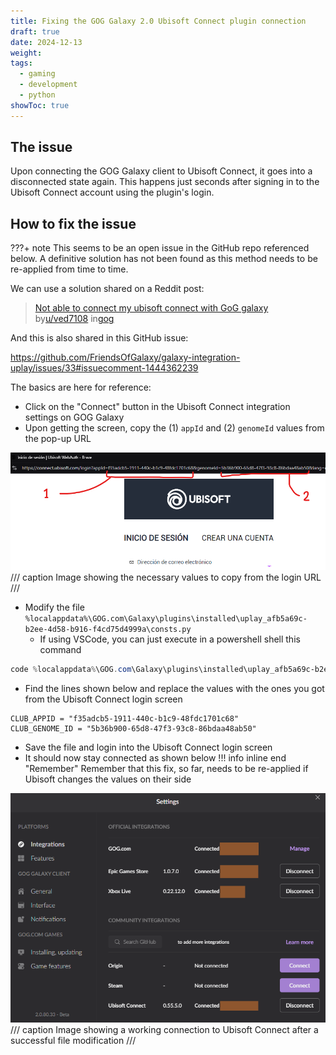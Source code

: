 ```yaml
---
title: Fixing the GOG Galaxy 2.0 Ubisoft Connect plugin connection
draft: true
date: 2024-12-13
weight: 
tags:
  - gaming
  - development
  - python
showToc: true
---
```

## The issue

Upon connecting the GOG Galaxy client to Ubisoft Connect, it goes into a disconnected state again. This happens just seconds after signing in to the Ubisoft Connect account using the plugin's login. <!-- more -->

## How to fix the issue

???+ note
	This seems to be an open issue in the GitHub repo referenced below. A definitive solution has not been found as this method needs to be re-applied from time to time.

We can use a solution shared on a Reddit post:

> [Not able to connect my ubisoft connect with GoG galaxy](https://www.reddit.com/r/gog/comments/pjsdph/comment/htsh140/?utm_source=share&utm_medium=web3x&utm_name=web3xcss&utm_term=1&utm_content=share_button)  
> by[u/ved7108](https://www.reddit.com/user/ved7108/) in[gog](https://www.reddit.com/r/gog/)

And this is also shared in this GitHub issue:

https://github.com/FriendsOfGalaxy/galaxy-integration-uplay/issues/33#issuecomment-1444362239

The basics are here for reference:

- Click on the "Connect" button in the Ubisoft Connect integration settings on GOG Galaxy
- Upon getting the screen, copy the (1) `appId` and (2) `genomeId` values from the pop-up URL

![Ubisoft login screen](-ubisoft-connect-login.png)
/// caption
Image showing the necessary values to copy from the login URL
///

- Modify the file `%localappdata%\GOG.com\Galaxy\plugins\installed\uplay_afb5a69c-b2ee-4d58-b916-f4cd75d4999a\consts.py`
	- If using VSCode, you can just execute in a powershell shell this command

``` powershell
code %localappdata%\GOG.com\Galaxy\plugins\installed\uplay_afb5a69c-b2ee-4d58-b916-f4cd75d4999a\consts.py
```

- Find the lines shown below and replace the values with the ones you got from the Ubisoft Connect login screen

```
CLUB_APPID = "f35adcb5-1911-440c-b1c9-48fdc1701c68"
CLUB_GENOME_ID = "5b36b900-65d8-47f3-93c8-86bdaa48ab50"
```

- Save the file and login into the Ubisoft Connect login screen
- It should now stay connected as shown below
!!! info inline end "Remember"
	Remember that this fix, so far, needs to be re-applied if Ubisoft changes the values on their side

![GOG Galaxy Integration Settings](-gog-galaxy-integrations-settings.png)
/// caption
Image showing a working connection to Ubisoft Connect after a successful file modification
///
